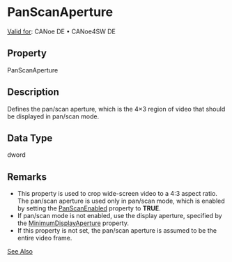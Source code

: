 # PanScanAperture

[Valid for](../../../Shared/FeatureAvailability.md): CANoe DE • CANoe4SW DE

## Property

PanScanAperture

## Description

Defines the pan/scan aperture, which is the 4×3 region of video that should be displayed in pan/scan mode.

## Data Type

dword

## Remarks

- This property is used to crop wide-screen video to a 4:3 aspect ratio. The pan/scan aperture is used only in pan/scan mode, which is enabled by setting the [PanScanEnabled](CAPLfunctionPanScanEnabled.md) property to **TRUE**.
- If pan/scan mode is not enabled, use the display aperture, specified by the [MinimumDisplayAperture](CAPLfunctionMinimumDisplayAperture.md) property.
- If this property is not set, the pan/scan aperture is assumed to be the entire video frame.

[See Also](javascript:void(0);)
